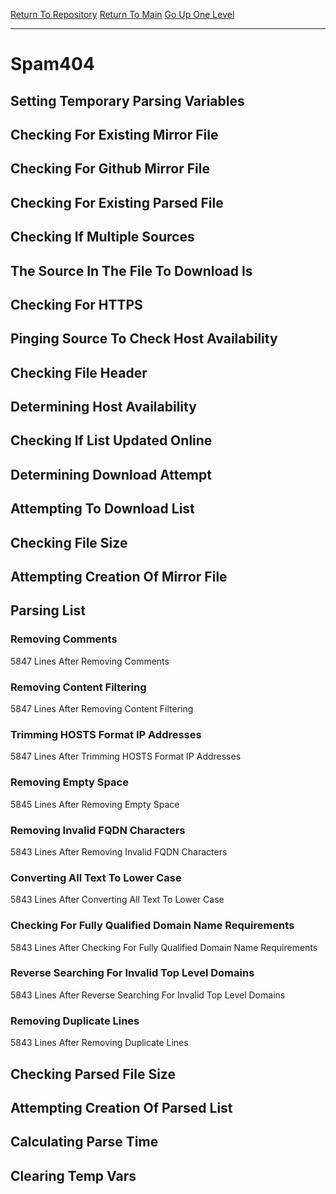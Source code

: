 [Return To Repository](https://github.com/deathbybandaid/piholeparser/)
[Return To Main](https://github.com/deathbybandaid/piholeparser/blob/master/RecentRunLogs/Mainlog.md)
[Go Up One Level](https://github.com/deathbybandaid/piholeparser/blob/master/RecentRunLogs/TopLevelScripts/30-Processing-Blacklists.md)
____________________________________
# Spam404
## Setting Temporary Parsing Variables
## Checking For Existing Mirror File
## Checking For Github Mirror File
## Checking For Existing Parsed File
## Checking If Multiple Sources
## The Source In The File To Download Is
## Checking For HTTPS
## Pinging Source To Check Host Availability
## Checking File Header
## Determining Host Availability
## Checking If List Updated Online
## Determining Download Attempt
## Attempting To Download List
## Checking File Size
## Attempting Creation Of Mirror File
## Parsing List
### Removing Comments
5847 Lines After Removing Comments
### Removing Content Filtering
5847 Lines After Removing Content Filtering
### Trimming HOSTS Format IP Addresses
5847 Lines After Trimming HOSTS Format IP Addresses
### Removing Empty Space
5845 Lines After Removing Empty Space
### Removing Invalid FQDN Characters
5843 Lines After Removing Invalid FQDN Characters
### Converting All Text To Lower Case
5843 Lines After Converting All Text To Lower Case
### Checking For Fully Qualified Domain Name Requirements
5843 Lines After Checking For Fully Qualified Domain Name Requirements
### Reverse Searching For Invalid Top Level Domains
5843 Lines After Reverse Searching For Invalid Top Level Domains
### Removing Duplicate Lines
5843 Lines After Removing Duplicate Lines
## Checking Parsed File Size
## Attempting Creation Of Parsed List
## Calculating Parse Time
## Clearing Temp Vars
